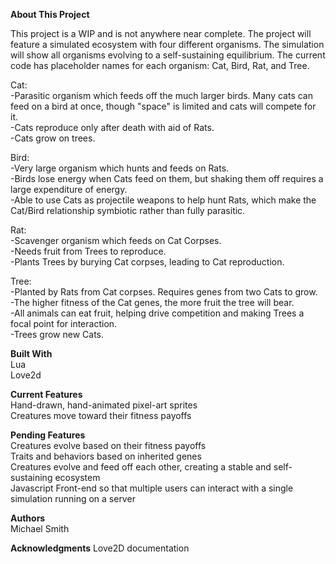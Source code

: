 <b>About This Project</b>

This project is a WIP and is not anywhere near complete. The project will feature a simulated ecosystem with four different organisms. The simulation will show all organisms evolving to a self-sustaining equilibrium. The current code has placeholder names for each organism: Cat, Bird, Rat, and Tree.

Cat:<br>
-Parasitic organism which feeds off the much larger birds. Many cats can feed on a bird at once, though "space" is limited and cats will compete for it.<br>
-Cats reproduce only after death with aid of Rats.<br> 
-Cats grow on trees.<br>

Bird:<br>
-Very large organism which hunts and feeds on Rats.<br> 
-Birds lose energy when Cats feed on them, but shaking them off requires a large expenditure of energy.<br>
-Able to use Cats as projectile weapons to help hunt Rats, which make the Cat/Bird relationship symbiotic rather than fully parasitic.<br>

Rat:<br>
-Scavenger organism which feeds on Cat Corpses.<br>
-Needs fruit from Trees to reproduce.<br>
-Plants Trees by burying Cat corpses, leading to Cat reproduction.<br>

Tree:<br>
-Planted by Rats from Cat corpses. Requires genes from two Cats to grow.<br>
-The higher fitness of the Cat genes, the more fruit the tree will bear.<br>
-All animals can eat fruit, helping drive competition and making Trees a focal point for interaction.<br>
-Trees grow new Cats.<br>

<b>Built With</b><br>
Lua<br>
Love2d<br>

<b>Current Features</b><br>
Hand-drawn, hand-animated pixel-art sprites<br>
Creatures move toward their fitness payoffs<br>

<b>Pending Features</b><br>
Creatures evolve based on their fitness payoffs<br>
Traits and behaviors based on inherited genes<br>
Creatures evolve and feed off each other, creating a stable and self-sustaining ecosystem<br>
Javascript Front-end so that multiple users can interact with a single simulation running on a server<br>


<b>Authors</b><br>
Michael Smith

<b>Acknowledgments</b>
Love2D documentation

